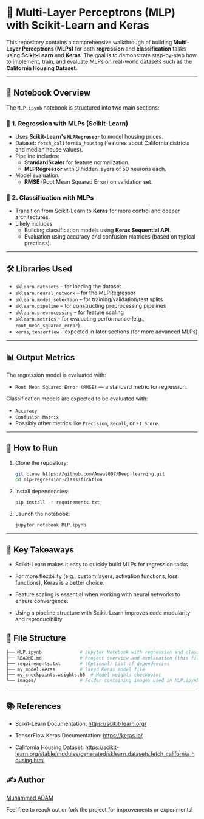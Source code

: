# 🧠 Multi-Layer Perceptrons (MLP) with Scikit-Learn and Keras

This repository contains a comprehensive walkthrough of building **Multi-Layer Perceptrons (MLPs)** for both **regression** and **classification** tasks using **Scikit-Learn** and **Keras**. The goal is to demonstrate step-by-step how to implement, train, and evaluate MLPs on real-world datasets such as the **California Housing Dataset**.

---

## 📁 Notebook Overview

The `MLP.ipynb` notebook is structured into two main sections:

### 🔹 1. Regression with MLPs (Scikit-Learn)
- Uses **Scikit-Learn's `MLPRegressor`** to model housing prices.
- Dataset: `fetch_california_housing` (features about California districts and median house values).
- Pipeline includes:
  - **StandardScaler** for feature normalization.
  - **MLPRegressor** with 3 hidden layers of 50 neurons each.
- Model evaluation:
  - **RMSE** (Root Mean Squared Error) on validation set.

### 🔹 2. Classification with MLPs
- Transition from Scikit-Learn to **Keras** for more control and deeper architectures.
- Likely includes:
  - Building classification models using **Keras Sequential API**.
  - Evaluation using accuracy and confusion matrices (based on typical practices).

---

## 🛠️ Libraries Used

- `sklearn.datasets` – for loading the dataset
- `sklearn.neural_network` – for the MLPRegressor
- `sklearn.model_selection` – for training/validation/test splits
- `sklearn.pipeline` – for constructing preprocessing pipelines
- `sklearn.preprocessing` – for feature scaling
- `sklearn.metrics` – for evaluating performance (e.g., `root_mean_squared_error`)
- `keras`, `tensorflow` – expected in later sections (for more advanced MLPs)

---

## 📊 Output Metrics

The regression model is evaluated with:
- `Root Mean Squared Error (RMSE)` — a standard metric for regression.

Classification models are expected to be evaluated with:
- `Accuracy`
- `Confusion Matrix`
- Possibly other metrics like `Precision`, `Recall`, or `F1 Score`.

---

## 🚀 How to Run

1. Clone the repository:
   ```bash
   git clone https://github.com/Auwal007/Deep-learning.git
   cd mlp-regression-classification

2. Install dependencies:
    ```bash
    pip install -r requirements.txt
    ```
3. Launch the notebook:

    ```bash
    jupyter notebook MLP.ipynb
    ```
---

## 📌 Key Takeaways

- Scikit-Learn makes it easy to quickly build MLPs for regression tasks.

- For more flexibility (e.g., custom layers, activation functions, loss functions), Keras is a better choice.

- Feature scaling is essential when working with neural networks to ensure convergence.

- Using a pipeline structure with Scikit-Learn improves code modularity and reproducibility.

## 📂 File Structure
```bash
├── MLP.ipynb              # Jupyter Notebook with regression and classification examples
├── README.md              # Project overview and explanation (this file)
├── requirements.txt       # (Optional) List of dependencies
├── my_model.keras         # Saved Keras model file
├── my_checkpoints.weights.h5  # Model weights checkpoint
└── images/                # Folder containing images used in MLP.ipynb
```
---

## 📚 References
- Scikit-Learn Documentation: https://scikit-learn.org/

- TensorFlow Keras Documentation: https://keras.io/

- California Housing Dataset: https://scikit-learn.org/stable/modules/generated/sklearn.datasets.fetch_california_housing.html

## ✍️ Author

[Muhammad ADAM
](https://x.com/M0hammadAI)

Feel free to reach out or fork the project for improvements or experiments!
